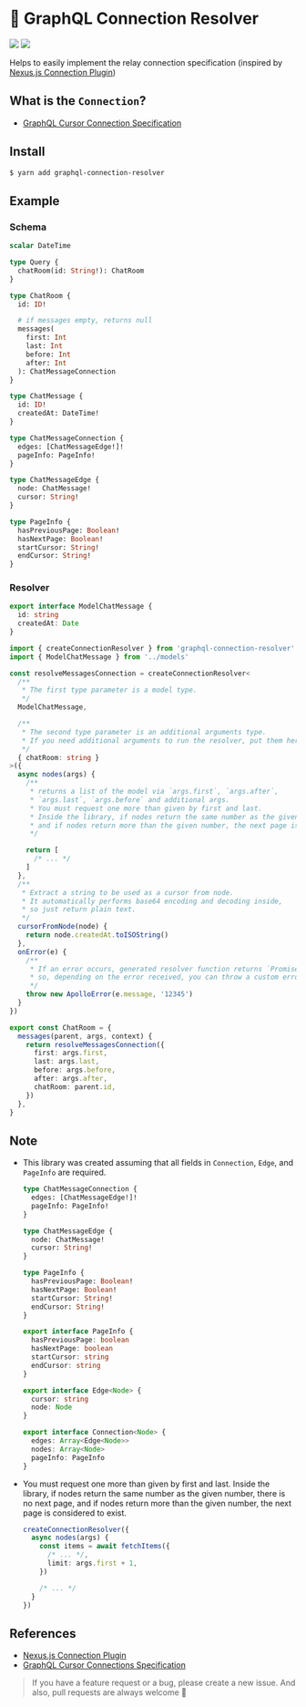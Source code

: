 # 🔗 GraphQL Connection Resolver
[![](https://img.shields.io/npm/v/graphql-connection-resolver)](https://www.npmjs.com/package/graphql-connection-resolver)
[![](https://img.shields.io/bundlephobia/min/graphql-connection-resolver)](https://bundlephobia.com/result?p=graphql-connection-resolver)

Helps to easily implement the relay connection specification (inspired by [Nexus.js Connection Plugin](https://nexus.js.org/docs/plugin-connection))

## What is the `Connection`?
- [GraphQL Cursor Connection Specification](https://relay.dev/graphql/connections.htm)

## Install

```bash
$ yarn add graphql-connection-resolver
```

## Example
### Schema
```graphql
scalar DateTime

type Query {
  chatRoom(id: String!): ChatRoom
}

type ChatRoom {
  id: ID!

  # if messages empty, returns null
  messages(
    first: Int
    last: Int
    before: Int
    after: Int
  ): ChatMessageConnection
}

type ChatMessage {
  id: ID!
  createdAt: DateTime!
}

type ChatMessageConnection {
  edges: [ChatMessageEdge!]!
  pageInfo: PageInfo!
}

type ChatMessageEdge {
  node: ChatMessage!
  cursor: String!
}

type PageInfo {
  hasPreviousPage: Boolean!
  hasNextPage: Boolean!
  startCursor: String!
  endCursor: String!
}
```

### Resolver

```typescript
export interface ModelChatMessage {
  id: string
  createdAt: Date
}
```
```typescript
import { createConnectionResolver } from 'graphql-connection-resolver'
import { ModelChatMessage } from '../models'

const resolveMessagesConnection = createConnectionResolver<
  /**
   * The first type parameter is a model type.
   */
  ModelChatMessage,

  /**
   * The second type parameter is an additional arguments type.
   * If you need additional arguments to run the resolver, put them here.
   */ 
  { chatRoom: string }
>({
  async nodes(args) {
    /**
     * returns a list of the model via `args.first`, `args.after`,
     * `args.last`, `args.before` and additional args.
     * You must request one more than given by first and last.
     * Inside the library, if nodes return the same number as the given number, there is no next page,
     * and if nodes return more than the given number, the next page is considered to exist.
     */

    return [
      /* ... */
    ]
  },
  /**
   * Extract a string to be used as a cursor from node.
   * It automatically performs base64 encoding and decoding inside,
   * so just return plain text.
   */ 
  cursorFromNode(node) {
    return node.createdAt.toISOString()
  },
  onError(e) {
    /**
     * If an error occurs, generated resolver function returns `Promise.resolve(null)` and the given `onError` function is executed.
     * so, depending on the error received, you can throw a custom error here.
     */
    throw new ApolloError(e.message, '12345')
  }
})

export const ChatRoom = {
  messages(parent, args, context) {
    return resolveMessagesConnection({
      first: args.first,
      last: args.last,
      before: args.before,
      after: args.after,
      chatRoom: parent.id,
    })
  },
}
```

## Note
- This library was created assuming that all fields in `Connection`, `Edge`, and `PageInfo` are required.

  ```graphql
  type ChatMessageConnection {
    edges: [ChatMessageEdge!]!
    pageInfo: PageInfo!
  }

  type ChatMessageEdge {
    node: ChatMessage!
    cursor: String!
  }

  type PageInfo {
    hasPreviousPage: Boolean!
    hasNextPage: Boolean!
    startCursor: String!
    endCursor: String!
  }
  ```

  ```typescript
  export interface PageInfo {
    hasPreviousPage: boolean
    hasNextPage: boolean
    startCursor: string
    endCursor: string
  }

  export interface Edge<Node> {
    cursor: string
    node: Node
  }

  export interface Connection<Node> {
    edges: Array<Edge<Node>>
    nodes: Array<Node>
    pageInfo: PageInfo
  }
  ```
- You must request one more than given by first and last. Inside the library, if nodes return the same number as the given number, there is no next page, and if nodes return more than the given number, the next page is considered to exist.

  ```typescript
  createConnectionResolver({
    async nodes(args) {
      const items = await fetchItems({
        /* ... */,
        limit: args.first + 1,
      })

      /* ... */
    }
  })
  ```

## References
- [Nexus.js Connection Plugin](https://nexus.js.org/docs/plugin-connection)
- [GraphQL Cursor Connections Specification](https://relay.dev/graphql/connections.htm)

> If you have a feature request or a bug, please create a new issue. And also, pull requests are always welcome 🙏

